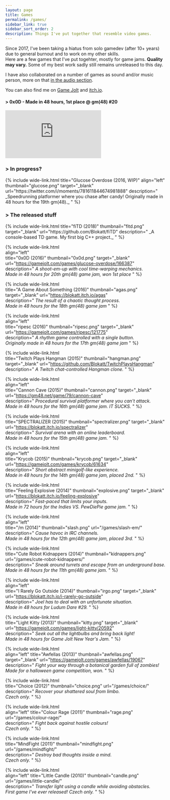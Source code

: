 ```yaml
---
layout: page
title: Games
permalink: /games/
sidebar_link: true
sidebar_sort_order: 2
description: Things I've put together that resemble video games.
---
```

Since 2017, I've been taking a hiatus from solo gamedev (after 10+ years) due to general burnout and to work on my other skills.    
Here are a few games that I've put togehter, mostly for game jams. **Quality may vary.** Some of my best work sadly still remains unreleased to this day.

I have also collaborated on a number of games as sound and/or music person, more on that [in the audio section](/audio/).

You can also find me on [Game Jolt](https://gamejolt.com/@Blokatt) and [itch.io](https://blokatt.itch.io/).

<div class="subsection">
<h4 class="visual-title">&gt; 0x0D - Made in 48 hours, 1st place @ gm(48) #20</h4>    
<div class="dashed-border">
<div class='embed-container'><iframe src='https://www.youtube.com/embed/m52zOiCvND0' frameborder='0' allowfullscreen></iframe></div>
</div>
</div>

<div class="subsection">
<h3 class="visual-title">&gt; In progress?</h3>
{% include wide-link.html  
  title="Glucose Overdose (2016, WIP)"
  align="left"  
  thumbnail="glucose.png"
  target="_blank"
  url="https://twitter.com/i/moments/781611844674981888"  
  description="
_Speedrunning platformer where you chase after candy!   
Originally made in 48 hours for the 19th gm(48)._
  "
%} 
</div>

<div class="subsection">
<h3 class="visual-title">&gt; The released stuff</h3>
{% include wide-link.html    
  title="fiTD (2018)"
  thumbnail="fitd.png"
  target="_blank"
  url="https://github.com/Blokatt/fiTD"  
  description="
_A console-based TD game.   
My first big C++ project._
  "
%} 

{% include wide-link.html  
  align="left"  
  title="0x0D (2016)"
  thumbnail="0x0d.png"
  target="_blank"
  url="https://gamejolt.com/games/glucose-overdose/166387"  
  description="
_A shoot-em-up with cool time-warping mechanics.   
Made in 48 hours for 20th gm(48) game jam, won 1st place_
  "
%} 

{% include wide-link.html  
  title="A Game About Something (2016)"
  thumbnail="agas.png"
  target="_blank"
  url="https://blokatt.itch.io/agas"  
  description="
_The result of a chaotic thought process.   
Made in 48 hours for the 18th gm(48) game jam_
  "
%} 

{% include wide-link.html  
  align="left"  
  title="ripesc (2016)"
  thumbnail="ripesc.png"
  target="_blank"
  url="https://gamejolt.com/games/ripesc/121775"  
  description="
_A rhythm game controlled with a single button.   
Originally made in 48 hours for the 17th gm(48) game jam_
  "
%} 

{% include wide-link.html  
  title="Twitch Plays Hangman (2015)"
  thumbnail="hangman.png"
  target="_blank"
  url="https://github.com/Blokatt/TwitchPlaysHangman"  
  description="
_A Twitch chat-controlled Hangman clone._
  "
%} 

{% include wide-link.html  
  align="left"  
  title="Cannon Cave (2015)"
  thumbnail="cannon.png"
  target="_blank"
  url="https://gm48.net/game/79/cannon-cave"  
  description="
_Procedural survival platformer where you can't attack.      
Made in 48 hours for the 16th gm(48) game jam. IT SUCKS._
  "
%} 

{% include wide-link.html  
  title="SPECTRALIZER (2015)"
  thumbnail="spectralizer.png"
  target="_blank"
  url="https://blokatt.itch.io/spectralizer"  
  description="
_Survival arena with an online leaderboard.   
Made in 48 hours for the 15th gm(48) game jam._
  "
%} 

{% include wide-link.html  
  align="left"  
  title="Krycob (2015)"
  thumbnail="krycob.png"
  target="_blank"
  url="https://gamejolt.com/games/krycob/61634"  
  description="
_Short abstract minigolf-like experience.   
Made in 48 hours for the 14th gm(48) game jam, placed 2nd._
  "
%} 

{% include wide-link.html  
  title="Feeling Explosive (2014)"
  thumbnail="explosive.png"
  target="_blank"
  url="https://blokatt.itch.io/feeling-explosive"  
  description="
_Fast-paced that limits your inputs.   
Made in 72 hours for the Indies VS. PewDiePie game jam._
  "
%} 

{% include wide-link.html  
  align="left"  
  title="/m (2014)"
  thumbnail="slash.png"
  url="/games/slash-em/" 
  description="
_Cause havoc in IRC channels.   
Made in 48 hours for the 12th gm(48) game jam, placed 3rd._
  "
%} 

{% include wide-link.html  
  title="Cute Robot Kidnappers (2014)"
  thumbnail="kidnappers.png"  
  url="/games/cute-robot-kidnappers/"  
  description="
_Sneak around turrets and escape from an underground base.   
Made in 48 hours for the 11th gm(48) game jam._
  "
%} 

{% include wide-link.html  
  align="left"  
  title="I Rarely Go Outside (2014)"
  thumbnail="irgo.png"
  target="_blank"
  url="https://blokatt.itch.io/i-rarely-go-outside"  
  description="
_Joel has to deal with an unfortunate situation.      
Made in 48 hours for Ludum Dare #29._
  "
%} 

{% include wide-link.html  
  title="Light Kitty (2013)"
  thumbnail="kitty.png"
  target="_blank"
  url="https://gamejolt.com/games/light-kitty/20592"  
  description="
_Seek out all the lightbulbs and bring back light!   
Made in 48 hours for Game Jolt New Year's Jam._
  "
%} 


{% include wide-link.html  
  align="left" 
  title="Awfellas (2013)"
  thumbnail="awfellas.png"
  target="_blank"
  url="https://gamejolt.com/games/awfellas/19067"  
  description="
_Fight your way through a botanical garden full of zombies!   
Made for a halloween game competition, won._
  "
%} 

{% include wide-link.html    
  title="Choice (2012)"
  thumbnail="choice.png"
  url="/games/choice/"  
  description="
_Recover your shattered soul from limbo.      
Czech only._
  "
%} 

{% include wide-link.html  
  align="left" 
  title="Colour Rage (2011)"
  thumbnail="rage.png"  
  url="/games/colour-rage/"  
  description="
_Fight back against hostile colours!   
Czech only._
  "
%} 

{% include wide-link.html    
  title="MindFight (2011)"
  thumbnail="mindfight.png"  
  url="/games/mindfight/"  
  description="
_Destroy bad thoughts inside a mind.   
Czech only._
  "
%} 

{% include wide-link.html    
  align="left" 
  title="Little Candle (2010)"
  thumbnail="candle.png"  
  url="/games/little-candle/"  
  description="
_Transfer light using a candle while avoiding obstacles.     
First game I've ever released! Czech only._
  "
%} 

</div>